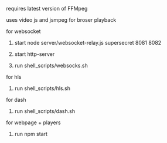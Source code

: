 requires latest version of FFMpeg

uses video js and jsmpeg for broser playback

for websocket

1) start node server/websocket-relay.js supersecret 8081 8082 

2) start http-server

3) run shell_scripts/websocks.sh

for hls

1) run shell_scripts/hls.sh

for dash 

1) run shell_scripts/dash.sh

for webpage + players

1) run npm start





